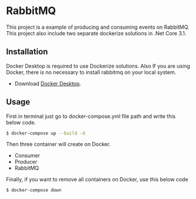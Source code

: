 # RabbitMQ

This project is a example of producing and consuming events on RabbitMQ. This project also include two separate dockerize solutions in .Net Core 3.1.

## Installation

Docker Desktop is required to use Dockerize solutions. Also If you are using Docker, there is no necessary to install rabbitmq on your local system.

* Download [Docker Desktop](https://www.docker.com/products/docker-desktop).

## Usage
First in terminal just go to docker-compose.yml file path and write this below code.

```bash
$ docker-compose up --build -d
```
Then three container will create on Docker.
* Consumer
* Producer
* RabbitMQ

Finally, if you want to remove all containers on Docker, use this below code

```bash
$ docker-compose down
```
